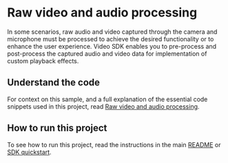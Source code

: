 # Raw video and audio processing

In some scenarios, raw audio and video captured through the camera and microphone must be processed to achieve the desired functionality or to enhance the user experience. Video SDK enables you to pre-process and post-process the captured audio and video data for implementation of custom playback effects.

## Understand the code

For context on this sample, and a full explanation of the essential code snippets used in this project, read [Raw video and audio processing](https://docs.agora.io/en/interactive-live-streaming/develop/stream-raw-audio-and-video?platform=ios).


## How to run this project

To see how to run this project, read the instructions in the main [README](../../README.md) or [SDK quickstart](https://docs-beta.agora.io/en/video-calling/get-started/product-workflow).
